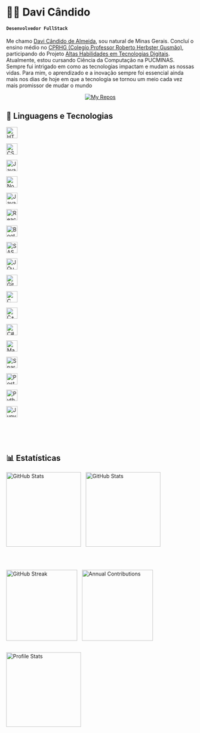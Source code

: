 # 👨‍💻 Davi Cândido


#### **`Desenvolvedor FullStack`**

Me chamo [Davi Cândido de Almeida](https://www.linkedin.com/in/davi-candido-de-almeida/), sou natural de Minas Gerais. Concluí o ensino médio no [CPRHG (Colegío Professor Roberto Herbster Gusmão)](https://www.google.com/search?q=colegio+professor+roberto+herbster+gusm%C3%A3o&sca_esv=acf2ca49e71d5b78&sxsrf=ADLYWILlxZnpJfxXcAbb3fJ0eV981as7uw%3A1730938367865&ei=_wUsZ5i5NOy-5OUPu9eO-Qk&ved=0ahUKEwjYtK3098iJAxVsH7kGHburI58Q4dUDCBA&uact=5&oq=colegio+professor+roberto+herbster+gusm%C3%A3o&gs_lp=Egxnd3Mtd2l6LXNlcnAiKmNvbGVnaW8gcHJvZmVzc29yIHJvYmVydG8gaGVyYnN0ZXIgZ3VzbcOjbzIEECMYJzITEC4YgAQYxwEYJxiKBRiOBRivATIIEAAYgAQYogQyCBAAGIAEGKIEMggQABiABBiiBDIIEAAYgAQYogRIuAJQWVhZcAF4AZABAJgBlgGgAZYBqgEDMC4xuAEDyAEA-AEBmAICoAKrAcICChAAGLADGNYEGEeYAwCIBgGQBgiSBwMxLjGgB-IK&sclient=gws-wiz-serp), participando do Projeto [Altas Habilidades em Tecnologias Digitais](https://www.google.com/search?q=Projeto+Altas+Habilidades+em+Tecnologias+Digitais&oq=Projeto+altas+Habilidades+em+Tecnologias+Digitais&gs_lcrp=EgZjaHJvbWUqBggAEEUYOzIGCAAQRRg7MgoIARAAGIAEGKIEMgoIAhAAGIAEGKIEMgoIAxAAGIAEGKIEMgoIBBAAGIAEGKIEMgoIBRAAGKIEGIkF0gEIMzcyOGowajeoAgiwAgE&sourceid=chrome&ie=UTF-8). Atualmente, estou cursando Ciência da Computação na PUCMINAS. Sempre fui intrigado em como as tecnologias impactam e mudam as nossas vidas. Para mim, o aprendizado e a inovação sempre foi essencial ainda mais nos dias de hoje em que a tecnologia se tornou um meio cada vez mais promissor de mudar o mundo

<div align="center"> 
    <p align="center">
        <a href="https://github.com/DaviKandido?tab=repositories">
            <img 
                alt="My Repos" 
                title="My Repos" 
                src="https://custom-icon-badges.demolab.com/badge/-My%20Repos-blue?style=for-the-badge&logoColor=white&logo=repo"
            />
        </a>
    </p>
</div>


## 🤖 Linguagens e Tecnologias


    
<!-- HTML -->
<img 
    align="center" 
    alt="HTML"
    title="HTML" 
    width="30px"
    display="Flex"
    style="padding-right: 10px;" 
    src="https://cdn.jsdelivr.net/gh/devicons/devicon@latest/icons/html5/html5-original.svg" 
/>


<!-- CSS -->
<img 
    align="center" 
    alt="CSS" 
    title="CSS"
    width="30px"
    display="Flex"
    style="padding-right: 10px;" 
    src="https://cdn.jsdelivr.net/gh/devicons/devicon@latest/icons/css3/css3-original.svg" 
/>

<!-- JavaScript -->
<img 
    align="center" 
    alt="JavaScript" 
    title="JavaScript"
    width="30px"
    display="Flex"
    style="padding-right: 10px;" 
    src="https://cdn.jsdelivr.net/gh/devicons/devicon@latest/icons/javascript/javascript-original.svg" 
/>

<!-- Node.js -->
<img 
    align="center" 
    alt="Node.js" 
    title="Node.js" 
    width="30px"
    display="Flex"
    style="padding-right: 10px;" 
    src="https://cdn.jsdelivr.net/gh/devicons/devicon@latest/icons/nodejs/nodejs-original.svg" 
/>


<!-- Java -->
<img 
    align="center" 
    alt="Java" 
    title="Java"
    width="30px"
    display="Flex"
    style="padding-right: 10px;" 
    src="https://cdn.jsdelivr.net/gh/devicons/devicon@latest/icons/java/java-original.svg" 
/>

<!-- React -->
<img 
    align="center" 
    alt="React"
    title="React" 
    width="30px"
    display="Flex"
    style="padding-right: 10px;" 
    src="https://cdn.jsdelivr.net/gh/devicons/devicon@latest/icons/react/react-original.svg" 
/>

<!-- Bootstrap -->
<img 
    align="center" 
    alt="Bootstrap"
    title="Bootstrap" 
    width="30px"
    display="Flex"
    style="padding-right: 10px;" 
    src="https://cdn.jsdelivr.net/gh/devicons/devicon@latest/icons/bootstrap/bootstrap-original.svg" 
/>
<!-- SASS -->
<img 
    align="center" 
    alt="SASS" 
    title="SASS"
    width="30px"
    display="Flex"
    style="padding-right: 10px;" 
    src="https://cdn.jsdelivr.net/gh/devicons/devicon@latest/icons/sass/sass-original.svg" 
/>
<!-- JQuery -->
<img 
    align="center" 
    alt="JQuery" 
    title="JQuery"
    width="30px"
    display="Flex"
    style="padding-right: 10px;" 
    src="https://cdn.jsdelivr.net/gh/devicons/devicon@latest/icons/jquery/jquery-original.svg" 
/>
<!-- Git -->
<img 
    align="center" 
    alt="Git" 
    title="Git"
    width="30px"
    display="Flex"
    style="padding-right: 10px;" 
    src="https://cdn.jsdelivr.net/gh/devicons/devicon@latest/icons/git/git-original.svg" 
/>

<!-- Python -->
<img 
    align="center" 
    alt="C" 
    title="C"
    width="30px"
    display="Flex"
    style="padding-right: 10px;" 
    src="https://cdn.jsdelivr.net/gh/devicons/devicon@latest/icons/c/c-original.svg" 
/>
<!-- C++ -->
<img 
    align="center" 
    alt="C++" 
    title="C++" 
    width="30px"
    display="Flex"
    style="padding-right: 10px;" 
    src="https://cdn.jsdelivr.net/gh/devicons/devicon@latest/icons/cplusplus/cplusplus-original.svg" 
/>

<!-- C# -->
<img 
    align="center" 
    alt="C#" 
    title="C#" 
    width="30px"
    display="Flex"
    style="padding-right: 10px;" 
    src="https://cdn.jsdelivr.net/gh/devicons/devicon@latest/icons/csharp/csharp-original.svg" 
/>

<!-- Maven -->
<img 
    align="center" 
    alt="Maven" 
    title="Maven" 
    width="30px"
    display="Flex"
    style="padding-right: 10px;" 
    src="https://cdn.jsdelivr.net/gh/devicons/devicon@latest/icons/maven/maven-original.svg" 
/>

<!-- Spark -->
<img 
    align="center" 
    alt="Spark" 
    title="Spark" 
    width="30px"
    display="Flex"
    style="padding-right: 10px;" 
    src="https://cdn.jsdelivr.net/gh/devicons/devicon@latest/icons/apache/apache-original.svg" 
/>
<br/>

<!-- PostgreSQL -->
<img 
    align="center" 
    alt="PostgreSQL" 
    title="PostgreSQL" 
    width="30px"
    display="Flex"
    style="padding-right: 10px;" 
    src="https://cdn.jsdelivr.net/gh/devicons/devicon@latest/icons/postgresql/postgresql-original.svg" 
/>

<!-- Python -->
<img 
    align="center" 
    alt="Python" 
    title="Python"
    width="30px"
    display="Flex"
    style="padding-right: 10px;" 
    src="https://cdn.jsdelivr.net/gh/devicons/devicon@latest/icons/python/python-original.svg" 
/>

<!-- Jupyter -->
<img 
    align="center" 
    alt="Jupyter"
    title="Jupyter" 
    width="30px"
    display="Flex"
    style="padding-right: 10px;" 
    src="https://cdn.jsdelivr.net/gh/devicons/devicon@latest/icons/jupyter/jupyter-original.svg" 
/>


<br/>
<br/>
<br/>
    
## 📊 Estatísticas

  <img 
    align="left" 
    alt="GitHub Stats" 
    height="200" 
    style="padding-right: 10px;" 
    src="https://github-readme-stats.vercel.app/api?username=DaviKandido&show_icons=true&theme=tokyonight&include_all_commits=true&locale=pt-br" 
  />

<img 
      align="rigth" 
      alt="GitHub Stats" 
      height="200"
      src="https://github-readme-stats.vercel.app/api/top-langs/?username=DaviKandido&theme=tokyonight&layout=compact&custom_title=Tecnologias&langs_count=9" 
  />

  <br/>
  <br/>

  <img 
   align="left" 
   alt="GitHub Streak" 
   height="190" 
   style="padding-right: 10px;"
   src="https://github-readme-streak-stats.herokuapp.com/?user=DaviKandido&theme=tokyonight&locale=pt-br" 
/>
<img 
   align="rigth" 
   alt="Annual Contributions" 
   height="190" 
   src="https://github-profile-summary-cards.vercel.app/api/cards/productive-time?username=DaviKandido&theme=tokyonight&utcOffset=3" 
/>


 <br/>

<div style="display: block; justify-content: left;">
   <img 
      alt="Profile Stats" 
      height="200" 
      src="https://github-profile-summary-cards.vercel.app/api/cards/profile-details?username=DaviKandido&theme=tokyonight" 
   />
</div>

